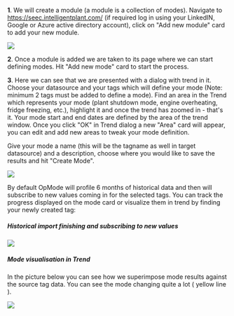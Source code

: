 **1**. We will create a module (a module is a collection of modes).
Navigate to <https://seec.intelligentplant.com/> (if required log in
using your LinkedIN, Google or Azure active directory account), click on
"Add new module" card to add your new module.

![](/opmode/opmode_step1.gif)

**2**. Once a module is added we are taken to its page where we can
start defining modes. Hit "Add new mode" card to start the process.

**3**. Here we can see that we are presented with a dialog with trend in
it. Choose your datasource and your tags which will define your mode
(Note: minimum 2 tags must be added to define a mode). Find an area in
the Trend which represents your mode (plant shutdown mode, engine
overheating, fridge freezing, etc.), highlight it and once the trend has
zoomed in - that's it. Your mode start and end dates are defined by the
area of the trend window. Once you click "OK" in Trend dialog a new
"Area" card will appear, you can edit and add new areas to tweak your
mode definition.

Give your mode a name (this will be the tagname as well in target
datasource) and a description, choose where you would like to save the
results and hit "Create Mode".

![](/opmode/opmode_step2.gif)

By default OpMode will profile 6 months of historical data and then will
subscribe to new values coming in for the selected tags. You can track
the progress displayed on the mode card or visualize them in trend by
finding your newly created tag:

##### Historical import finishing and subscribing to new values

![](/opmode/opmode_step3.gif)

##### Mode visualisation in Trend

In the picture below you can see how we superimpose mode results against
the source tag data. You can see the mode changing quite a lot ( yellow
line ).

![](/opmode/opmode_trenddemo.gif)

